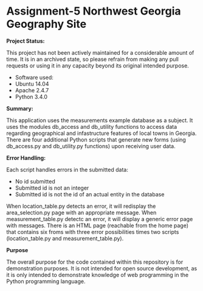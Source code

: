 # Assignment-5 Northwest Georgia Geography Site

**Project Status:**

This project has not been actively maintained for a considerable amount of time. It is in an archived state, so please refrain from making any pull requests or using it in any capacity beyond its original intended purpose.

- Software used:
- Ubuntu 14.04 
- Apache 2.4.7
- Python 3.4.0

**Summary:**

This application uses the measurements example database as a subject. It uses the modules db_access and db_utility functions to access data regarding geographical and infastructure features of local towns in Georgia. There are four additional Python scripts that generate new forms (using db_access.py and db_utility.py functions) upon receiving user data. 

**Error Handling:**

Each script handles errors in the submitted data:

- No id submitted
- Submitted id is not an integer
- Submitted id is not the id of an actual entity in the database

When location_table.py detects an error, it will redisplay the area_selection.py page with an appropriate message. When measurement_table.py detectc an error, it will display a generic error page with messages. There is an HTML page (reachable from the home page) that contains six froms with three error possibilities times two scripts (location_table.py and measurement_table.py). 

**Purpose**

The overall purpose for the code contained within this repository is for demonstration purposes. It is not intended for open source development, as it is only intended to demonstrate knowledge of web programming in the Python programming language.
